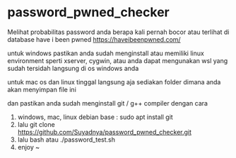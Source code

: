 
# password_pwned_checker

Melihat probabilitas password anda berapa kali pernah bocor atau terlihat di database have i been pwned https://haveibeenpwned.com/

untuk windows pastikan anda sudah menginstall atau memiliki linux environment sperti xserver, cygwin, atau anda dapat mengunakan wsl yang sudah tersidah langsung
di os windows anda

untuk mac os dan linux tinggal langsung aja sediakan folder dimana anda akan menyimpan file ini 

dan pastikan anda sudah menginstall git / g++ compiler dengan cara 
1. windows, mac, linux debian base : sudo apt install git 
2. lalu git clone https://github.com/Suyadnya/password_pwned_checker.git
3. lalu bash atau ./password_test.sh
4. enjoy ~




